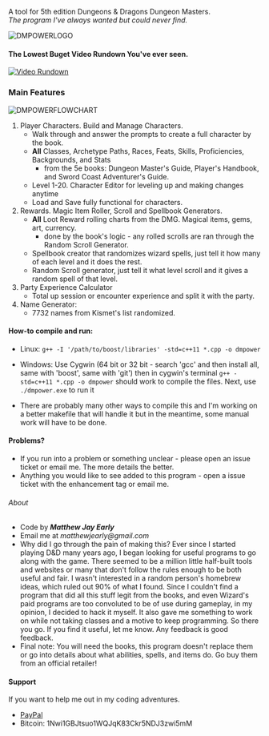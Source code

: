 A tool for 5th edition Dungeons & Dragons Dungeon Masters.  
_The program I've always wanted but could never find._

![DMPOWERLOGO](https://i.imgur.com/AIfDZLy.png)  

#### The Lowest Buget Video Rundown You've ever seen.  
[![Video Rundown](https://i.ytimg.com/vi/XFfAT4Yp0xk/hqdefault.jpg)](https://www.youtube.com/watch?v=XFfAT4Yp0xk)

### Main Features

![DMPOWERFLOWCHART](https://i.imgur.com/Hg2LDHg.png)  

1. Player Characters. Build and Manage Characters.  
    * Walk through and answer the prompts to create a full character by the book.  
    * **All** Classes, Archetype Paths, Races, Feats, Skills, Proficiencies, Backgrounds, and Stats  
        * from the 5e books: Dungeon Master's Guide, Player's Handbook, and Sword Coast Adventurer's Guide.  
    * Level 1-20. Character Editor for leveling up and making changes anytime  
    * Load and Save fully functional for characters.  
2. Rewards. Magic Item Roller, Scroll and Spellbook Generators.  
    * **All** Loot Reward rolling charts from the DMG. Magical items, gems, art, currency.
        * done by the book's logic - any rolled scrolls are ran through the Random Scroll Generator.
    * Spellbook creator that randomizes wizard spells, just tell it how many of each level and it does the rest.  
    * Random Scroll generator, just tell it what level scroll and it gives a random spell of that level.
3. Party Experience Calculator  
	* Total up session or encounter experience and split it with the party.  
4. Name Generator: 
    * 7732 names from Kismet's list randomized.  


#### How-to compile and run:

* Linux: ```g++ -I '/path/to/boost/libraries' -std=c++11 *.cpp -o dmpower```
* Windows: Use Cygwin (64 bit or 32 bit - search 'gcc' and then install all, same with 'boost', same with 'git') then in cygwin's terminal ```g++ -std=c++11 *.cpp -o dmpower``` should work to compile the files. Next, use ```./dmpower.exe``` to run it 

* There are probably many other ways to compile this and I'm working on a better makefile that will handle it but in the meantime, some manual work will have to be done.


#### Problems?

* If you run into a problem or something unclear - please open an issue ticket or email me. The more details the better.
* Anything you would like to see added to this program - open a issue ticket with the enhancement tag or email me.


###### About

* Code by 
**_Matthew Jay Early_** 
* Email me at 
_matthewjearly@gmail.com_
* Why did I go through the pain of making this? Ever since I started playing D&D many years ago, I began looking for useful programs to go along with the game. There seemed to be a million little half-built tools and websites or many that don't follow the rules enough to be both useful and fair. I wasn't interested in a random person's homebrew ideas, which ruled out 90% of what I found. Since I couldn't find a program that did all this stuff legit from the books, and even Wizard's paid programs are too convoluted to be of use during gameplay, in my opinion, I decided to hack it myself. It also gave me something to work on while not taking classes and a motive to keep programming. So there you go. If you find it useful, let me know. Any feedback is good feedback.
* Final note: You will need the books, this program doesn't replace them or go into details about what abilities, spells, and items do. Go buy them from an official retailer!

#### Support
  
If you want to help me out in my coding adventures.  
* [PayPal](https://www.paypal.me/mattearly/)  
* Bitcoin: 1Nwi1GBJtsuo1WQJqK83Ckr5NDJ3zwi5mM  
